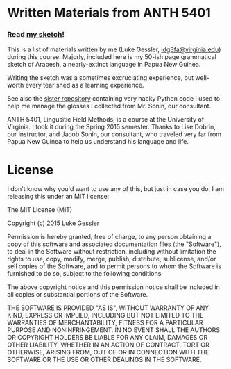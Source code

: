 # Written Materials from ANTH 5401

### Read [my sketch](https://github.com/lgessler/ldg3fa-grammar-of-arapesh/blob/master/pdf/grammatical-sketch-arapesh-final.pdf)!

This is a list of materials written by me (Luke Gessler, ldg3fa@virginia.edu) during this course. Majorly, included here is my 50-ish page grammatical sketch of Arapesh, a nearly-extinct language in Papua New Guinea.

Writing the sketch was a sometimes excruciating experience, but well-worth every tear shed as a learning experience.

See also the [sister repository](https://github.com/lgessler/fieldmethods-lexicon-reader) containing very hacky Python code I used to help me manage the glosses I collected from Mr. Sonin, our consultant.

ANTH 5401, Lingusitic Field Methods, is a course at the University of Virginia. I took it during the Spring 2015 semester. Thanks to Lise Dobrin, our instructor, and Jacob Sonin, our consultant, who traveled very far from Papua New Guinea to help us understand his language and life.

# License
I don't know why you'd want to use any of this, but just in case you do, I am releasing this under an MIT license:

The MIT License (MIT)

Copyright (c) 2015 Luke Gessler

Permission is hereby granted, free of charge, to any person obtaining a copy
of this software and associated documentation files (the "Software"), to deal
in the Software without restriction, including without limitation the rights
to use, copy, modify, merge, publish, distribute, sublicense, and/or sell
copies of the Software, and to permit persons to whom the Software is
furnished to do so, subject to the following conditions:

The above copyright notice and this permission notice shall be included in
all copies or substantial portions of the Software.

THE SOFTWARE IS PROVIDED "AS IS", WITHOUT WARRANTY OF ANY KIND, EXPRESS OR
IMPLIED, INCLUDING BUT NOT LIMITED TO THE WARRANTIES OF MERCHANTABILITY,
FITNESS FOR A PARTICULAR PURPOSE AND NONINFRINGEMENT. IN NO EVENT SHALL THE
AUTHORS OR COPYRIGHT HOLDERS BE LIABLE FOR ANY CLAIM, DAMAGES OR OTHER
LIABILITY, WHETHER IN AN ACTION OF CONTRACT, TORT OR OTHERWISE, ARISING FROM,
OUT OF OR IN CONNECTION WITH THE SOFTWARE OR THE USE OR OTHER DEALINGS IN
THE SOFTWARE.
